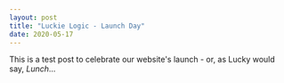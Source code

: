 ```yaml
---
layout: post
title: "Luckie Logic - Launch Day"
date: 2020-05-17
---
```


This is a test post to celebrate our website's launch - or, as Lucky would say, <i>Lunch</i>...
